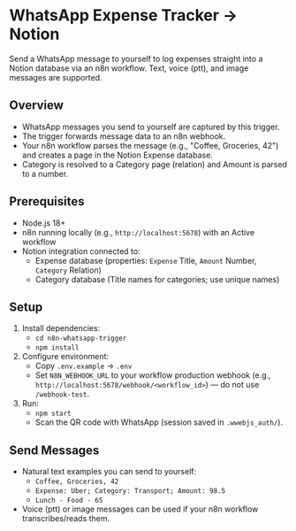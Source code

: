 # WhatsApp Expense Tracker → Notion

Send a WhatsApp message to yourself to log expenses straight into a Notion database via an n8n workflow. Text, voice (ptt), and image messages are supported.

## Overview
- WhatsApp messages you send to yourself are captured by this trigger.
- The trigger forwards message data to an n8n webhook.
- Your n8n workflow parses the message (e.g., "Coffee, Groceries, 42") and creates a page in the Notion Expense database.
- Category is resolved to a Category page (relation) and Amount is parsed to a number.

## Prerequisites
- Node.js 18+
- n8n running locally (e.g., `http://localhost:5678`) with an Active workflow
- Notion integration connected to:
  - Expense database (properties: `Expense` Title, `Amount` Number, `Category` Relation)
  - Category database (Title names for categories; use unique names)

## Setup
1. Install dependencies:
   - `cd n8n-whatsapp-trigger`
   - `npm install`
2. Configure environment:
   - Copy `.env.example` → `.env`
   - Set `N8N_WEBHOOK_URL` to your workflow production webhook (e.g., `http://localhost:5678/webhook/<workflow_id>`) — do not use `/webhook-test`.
3. Run:
   - `npm start`
   - Scan the QR code with WhatsApp (session saved in `.wwebjs_auth/`).

## Send Messages
- Natural text examples you can send to yourself:
  - `Coffee, Groceries, 42`
  - `Expense: Uber; Category: Transport; Amount: 98.5`
  - `Lunch - Food - 65`
- Voice (ptt) or image messages can be used if your n8n workflow transcribes/reads them.
